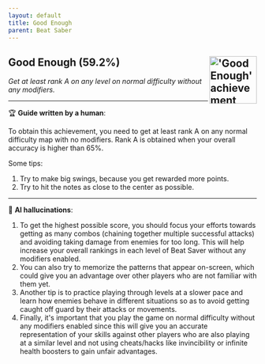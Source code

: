 ```yaml
---
layout: default
title: Good Enough
parent: Beat Saber
---
```


## Good Enough (59.2%) <img align="right" src="https://cdn.cloudflare.steamstatic.com/steamcommunity/public/images/apps/620980/fbc0983f37696e78b519b738979f137fa01f42a5.jpg" alt="'Good Enough' achievement icon" width="96" height="96">

_Get at least rank A on any level on normal difficulty without any modifiers._

---

:trophy: **Guide written by a human**:

To obtain this achievement, you need to get at least rank A on any normal difficulty map with no modifiers. Rank A is obtained when your overall accuracy is higher than 65%.

Some tips:
1. Try to make big swings, because you get rewarded more points.
2. Try to hit the notes as close to the center as possible.

---

:robot: **AI hallucinations**:

1. To get the highest possible score, you should focus your efforts towards getting as many combos (chaining together multiple successful attacks) and avoiding taking damage from enemies for too long. This will help increase your overall rankings in each level of Beat Saver without any modifiers enabled. 
2. You can also try to memorize the patterns that appear on-screen, which could give you an advantage over other players who are not familiar with them yet.
3. Another tip is to practice playing through levels at a slower pace and learn how enemies behave in different situations so as to avoid getting caught off guard by their attacks or movements.
4. Finally, it's important that you play the game on normal difficulty without any modifiers enabled since this will give you an accurate representation of your skills against other players who are also playing at a similar level and not using cheats/hacks like invincibility or infinite health boosters to gain unfair advantages.
